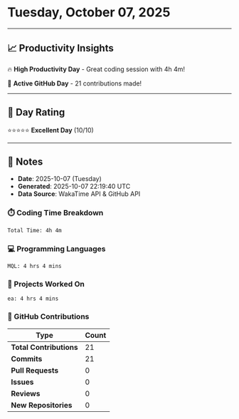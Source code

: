 # Tuesday, October 07, 2025

---

## 📈 Productivity Insights

🔥 **High Productivity Day** - Great coding session with 4h 4m!

🚀 **Active GitHub Day** - 21 contributions made!

---

## 🎯 Day Rating

⭐⭐⭐⭐⭐ **Excellent Day** (10/10)

---

## 📝 Notes

- **Date**: 2025-10-07 (Tuesday)
- **Generated**: 2025-10-07 22:19:40 UTC
- **Data Source**: WakaTime API & GitHub API


### ⏱️ Coding Time Breakdown

```
Total Time: 4h 4m
```

### 💻 Programming Languages

```
MQL: 4 hrs 4 mins
```

### 📂 Projects Worked On

```
ea: 4 hrs 4 mins

```


### 🐙 GitHub Contributions

| Type | Count |
|------|-------|
| **Total Contributions** | 21 |
| **Commits** | 21 |
| **Pull Requests** | 0 |
| **Issues** | 0 |
| **Reviews** | 0 |
| **New Repositories** | 0 |


